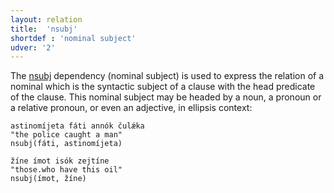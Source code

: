 ```yaml
---
layout: relation
title:  'nsubj'
shortdef : 'nominal subject'
udver: '2'
---
```


The [nsubj]() dependency (nominal subject) is used to express the relation of a nominal which is the syntactic subject  of a clause with the head predicate of the clause. This nominal subject may be headed by a noun, a pronoun or a relative pronoun, or even an adjective, in ellipsis context:  

~~~ sdparse
astinomíjeta fáti annók čulǽka 
"the police caught a man"                              
nsubj(fáti, astinomíjeta)
~~~

~~~ sdparse
žíne ímot isók zejtíne
"those.who have this oil"                       
nsubj(ímot, žíne)
~~~ 
<!-- Interlanguage links updated Po 11. listopadu 2024, 20:11:07 CET -->

